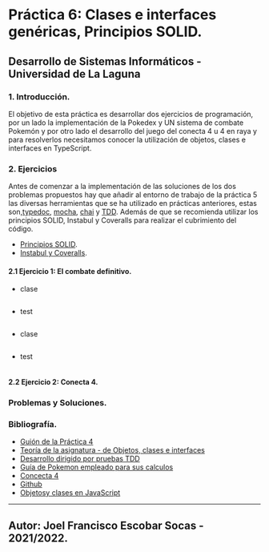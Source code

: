 # Práctica 6: Clases e interfaces genéricas, Principios SOLID.
## Desarrollo de Sistemas Informáticos - Universidad de La Laguna

### 1. Introducción.

El objetivo de esta práctica es desarrollar dos ejercicios de programación, por un lado la implementación de la Pokedex y UN sistema de combate Pokemón y por otro lado el desarrollo del juego del conecta 4 u 4 en raya y para resolverlos necesitamos conocer la utilización de objetos, clases e interfaces en TypeScript. 

### 2. Ejercicios

Antes de comenzar a la implementación de las soluciones de los dos problemas propuestos hay que añadir al entorno de trabajo de la práctica 5 las diversas herramientas que se ha utilizado en prácticas anteriores, estas son,[typedoc](https://typedoc.org/), [mocha](https://mochajs.org/), [chai](https://www.chaijs.com/) y [TDD](https://es.wikipedia.org/wiki/Desarrollo_guiado_por_pruebas). Además de que se recomienda utilizar los principios SOLID, Instabul y Coveralls para realizar el cubrimiento del código.
* [Principios SOLID]().
* [Instabul y Coveralls]().

#### 2.1 Ejercicio 1: El combate definitivo.
 


* clase

```TypeScript

```

* test

```TypeScript

```

* clase

```TypeScript

```

* test

```TypeScript

```


#### 2.2 Ejercicio 2: Conecta 4.

### Problemas y Soluciones.


### Bibliografía.
* [Guión de la Práctica 4](https://ull-esit-inf-dsi-2122.github.io/prct05-objects-classes-interfaces/)
* [Teoría de la asignatura - de Objetos, clases e interfaces](https://ull-esit-inf-dsi-2122.github.io/typescript-theory/typescript-objects-classes-interfaces.html)
* [Desarrollo dirigido por pruebas TDD](https://es.wikipedia.org/wiki/Desarrollo_guiado_por_pruebas)
* [Guía de Pokemon empleado para sus calculos](https://pokemondb.net/pokedex/all)
* [Concecta 4](https://es.wikipedia.org/wiki/Conecta_4)
* [Github](https://github.com/)
* [Objetosy clases en JavaScript](https://developer.mozilla.org/es/docs/Web/JavaScript/Reference/Classes)
---
Autor: Joel Francisco Escobar Socas - 2021/2022.
---